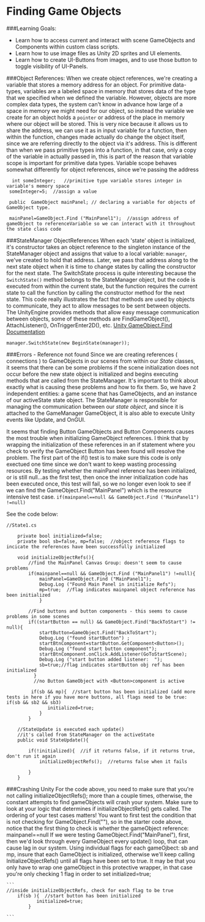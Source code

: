 # Finding Game Objects


###Learning Goals:
- Learn how to access current and interact with scene GameObjects and Components within custom class scripts.
- Learn how to use image files as Unity 2D sprites and UI elements.
- Learn how to create UI-Buttons from images, and to use those button to toggle visibility of UI-Panels.

###Object References: 
When we create object references, we're creating a variable that stores a memory address for an object.  For primitive data-types, variables are a labeled space in memory that stores data of the type that we specified when we defined the variable.  However, objects are more complex data types, the system can't know in advance how large of a space in memory we might need for our object, so instead the variable we create for an object holds a ``pointer`` or address of the place in memory where our object will be stored.  This is very nice because it allows us to share the address, we can use it as in input variable for a function, then within the function, changes made actually do change the object itself, since we are referring directly to the object via it's address.  This is different than when we pass primitive types into a function, in that case, only a copy of the variable in actually passed in, this is part of the reason that variable scope is important for primitive data types.  Variable scope behaves somewhat  differently for object references, since we're passing the address

   ```
     int someInteger;   //primitive type variable stores integer in variable's memory space
    someInteger=5;  //assign a value

    public  GameObject mainPanel; // declaring a variable for objects of GameObject type.

    mainPanel=GameObject.Find ("MainPanel1");  //assign address of gameObject to referenceVariable so we can interact with it throughout the state class code

   ```
###StateManager ObjectReferences
When each 'state' object is initialized, it's constructor takes an object reference to the singleton instance of the StateManager object and assigns that value to a local variable: `manager`, we've created to hold that address. Later, we pass that address along to the next state object when it is time to change states by calling the constructor for the next state.  The SwitchState process is quite interesting because the `SwitchState()` method belongs to the StateManager object, but the code is executed from within the current state, but the function requires the current state to call the function by calling the constructor method for the next state.  This code really illustrates the fact that methods are used by objects to communicate, they act to allow messages to be sent between objects. 
The UnityEngine provides methods that allow easy message communication between objects, some of these methods are FindGameObject(), AttachListener(), OnTriggerEnter2D(), etc. [Unity GameObject.Find Documentation](http://docs.unity3d.com/ScriptReference/GameObject.Find.html)

```
manager.SwitchState(new BeginState(manager));
```
###Errors - Reference not found
Since we are creating references ( connections ) to GameObjects in our scenes from within our *State* classes, it seems that there can be some problems if the scene initialization does not occur before the new state object is initialized and begins executing methods that are called from the StateManager.  It's important to think about exactly what is causing these problems and how to fix them.  So, we have 2 independent entities:  a game scene that has GameObjects, and an instance of our activeState state object.  The StateManager is responsible for managing the communication between our *state object*, and since it is attached to the GameManager GameObject, it is also able to execute Unity events like Update, and OnGUI. 


It seems that finding Button GameObjects and Button Components causes the most trouble when initializing GameObject references.  I think that by wrapping the initialization of these references in an if statement where you check to verify the GameObject Button has been found will resolve the problem. The first part of the if() test is to make sure this code is only exectued one time since we don't want to keep wasting processing resources. By testing whether the mainPanel reference has been initialized, or is still null...as the first test, then once the inner initialization code has been executed once, this test will fail, so we no longer even look to see if we can find the GameObject.Find("MainPanel") which is the resource intensive test case.  ``if(mainpanel==null && GameObject.Find ("MainPanel1") !=null)``

See the code below:

```
//State1.cs
    
    private bool initialized=false;
	private bool sb=false, mp=false;  //object reference flags to incicate the references have been successfully initialized

	void initializeObjectRefs(){ 
	    //find the MainPanel Canvas Group: doesn't seem to cause problems
		if(mainpanel==null && GameObject.Find ("MainPanel1") !=null){
		    mainPanel=GameObject.Find ("MainPanel1");
		    Debug.Log ("Found Main Panel in initialize Refs");
		    mp=true;  //flag indicates mainpanel object reference has been initialized
		    }
		
		//Find buttons and button components - this seems to cause problems in some scenes
		if((startButton == null) && GameObject.Find("BackToStart") != null){ 
			startButton=GameObject.Find("BackToStart");
			Debug.Log ("found startButton")	;
			startBtnComponent=startButton.GetComponent<Button>();
			Debug.Log ("found start button component");
			startBtnComponent.onClick.AddListener(GoToStartScene);
			Debug.Log ("start button added listener:  ");
			sb=true;//flag indicates startButton obj ref has been initialized
		  }  
		  //no Button GameObject with <Button>component is active
		
		 if(sb && mp){  //start button has been initialized (add more tests in here if you have more buttons, all flags need to be true:  if(sb && sb2 && sb3)
	           initialized=true;
	        }
		}
		
	//StateUpdate is executed each update() 
	//it's called from StateManager on the activeState
	public void StateUpdate(){  
	    
	    if(!initialized){  //if it returns false, if it returns true, don't run it again
	        initializeObjectRefs();  //returns false when it fails
	       
	    }	
	}
```	

###Crashing Unity
For the code above, you need to make sure that you're not calling initializeObjectRefs(); more than a couple times, otherwise, the constant attempts to find gameObjects will crash your system.  Make sure to look at your logic that determines if initializeObjectRefs() gets called.  The ordering of your test cases matters! You want to first test the condition that is not checking for GameObject.Find(""), so in the starter code above, notice that the first thing to check is whether the gameObject reference: mainpanel==null  If we were testing GameObject.Find("MainPanel"), first, then we'd look through every GameObject every update() loop, that can cause lag in our system.    Using individual flags for each gameOjbect: sb and mp, insure that each GameObject is initialized, otherwise we'll keep calling InitializeObjectRefs() until all flags have been set to true.  It may be that you only have to wrap one gameObject in this protective wrapper, in that case you're only checking 1 flag in order to set initialized=true;

	``` 
	//inside initializeObjectRefs, check for each flag to be true
	    if(sb ){  //start button has been initialized
	           initialized=true;
	        }
		
	```
